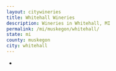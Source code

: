 ```yaml
---
layout: citywineries
title: Whitehall Wineries
description: Wineries in Whitehall, MI
permalink: /mi/muskegon/whitehall/
state: mi
county: muskegon
city: whitehall
---
```

-
